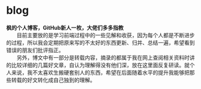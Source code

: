 # blog
**枫的个人博客，GitHub新人一枚，大佬们多多指教**<br/>
&emsp;&emsp;目前主要放的是学习前端过程中的一些见解和收获，因为每个人都是不断进步的过程，所以我会定期把原来写的不太好的东西更新、归并、总结一遍，希望看到错误的朋友们批评指正。<br/>
&emsp;&emsp;另外，博文中有一部分是转载内容，摘录的都属于我在网上查阅相关资料时讲的比较详细的几篇好文章，自认为理解得没有他们深，放在这里面反复研读。就个人来说，我不太喜欢生搬硬套别人的东西，希望在后面随着水平的提升我能够把那些转载的好文转化成自己独到的理解。


